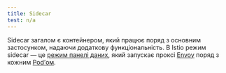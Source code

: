 ```yaml
---
title: Sidecar
test: n/a
---
```


Sidecar загалом є контейнером, який працює поряд з основним застосунком, надаючи додаткову функціональність. В Istio режим sidecar — це [режим панелі даних](/docs/reference/glossary/#data-plane-mode), який запускає проксі [Envoy](/docs/reference/glossary/#envoy) поряд з кожним
[Podʼом](/docs/reference/glossary/#pod).
